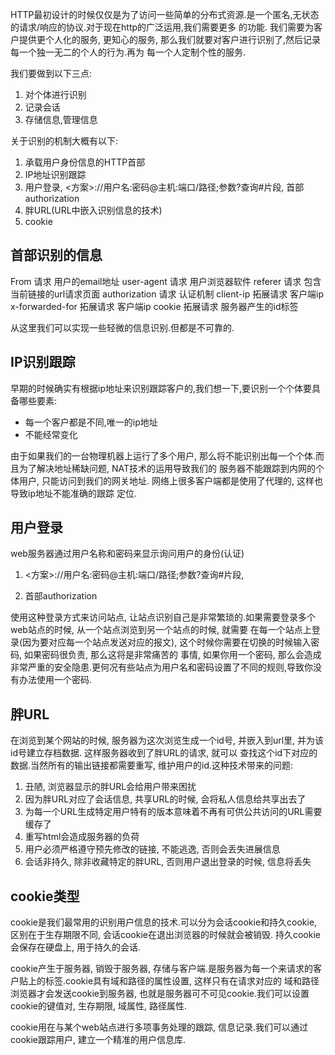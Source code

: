 HTTP最初设计的时候仅仅是为了访问一些简单的分布式资源.是一个匿名,无状态的请求/响应的协议.对于现在http的广泛运用,我们需要更多
的功能. 我们需要为客户提供更个人化的服务, 更知心的服务, 那么我们就要对客户进行识别了,然后记录每一个独一无二的个人的行为.再为
每一个人定制个性的服务.

我们要做到以下三点:

1. 对个体进行识别
2. 记录会话
3. 存储信息,管理信息

关于识别的机制大概有以下:

1. 承载用户身份信息的HTTP首部
2. IP地址识别跟踪
3. 用户登录, <方案>://用户名:密码@主机:端口/路径;参数?查询#片段, 首部authorization
4. 胖URL(URL中嵌入识别信息的技术)
5. cookie


首部识别的信息
------------------------------

From 			请求		用户的email地址
user-agent		请求 	用户浏览器软件
referer 			请求		包含当前链接的url请求页面
authorization 	请求 	认证机制
client-ip 		拓展请求	客户端ip
x-forwarded-for 拓展请求 	客户端ip
cookie 			拓展请求	服务器产生的id标签

从这里我们可以实现一些轻微的信息识别.但都是不可靠的.


IP识别跟踪
--------------------------------

早期的时候确实有根据ip地址来识别跟踪客户的,我们想一下,要识别一个个体要具备哪些要素:

+ 每一个客户都是不同,唯一的ip地址
+ 不能经常变化

由于如果我们的一台物理机器上运行了多个用户, 那么将不能识别出每一个个体.而且为了解决地址稀缺问题, NAT技术的运用导致我们的
服务器不能跟踪到内网的个体用户, 只能访问到我们的网关地址. 网络上很多客户端都是使用了代理的, 这样也导致ip地址不能准确的跟踪
定位.


用户登录
------------------------------------

web服务器通过用户名称和密码来显示询问用户的身份(认证)

1. <方案>://用户名:密码@主机:端口/路径;参数?查询#片段, 

2. 首部authorization

使用这种登录方式来访问站点, 让站点识别自己是非常繁琐的.如果需要登录多个web站点的时候, 从一个站点浏览到另一个站点的时候, 就需要
在每一个站点上登录(因为要对应每一个站点发送对应的报文), 这个时候你需要在切换的时候输入密码, 如果密码很负责, 那么这将是非常痛苦的
事情, 如果你用一个密码, 那么会造成非常严重的安全隐患.更何况有些站点为用户名和密码设置了不同的规则,导致你没有办法使用一个密码.


胖URL
----------------------------------------

在浏览到某个网站的时候, 服务器为这次浏览生成一个id号, 并嵌入到url里, 并为该id号建立存档数据. 这样服务器收到了胖URL的请求, 就可以
查找这个id下对应的数据.当然所有的输出链接都需要重写, 维护用户的id.这种技术带来的问题:

1. 丑陋, 浏览器显示的胖URL会给用户带来困扰
2. 因为胖URL对应了会话信息, 共享URL的时候, 会将私人信息给共享出去了
3. 为每一个URL生成特定用户特有的版本意味着不再有可供公共访问的URL需要缓存了
4. 重写html会造成服务器的负荷
5. 用户必须严格遵守预先修改的链接, 不能逃逸, 否则会丢失进展信息
6. 会话非持久, 除非收藏特定的胖URL, 否则用户退出登录的时候, 信息将丢失


cookie类型
-----------------------------------

cookie是我们最常用的识别用户信息的技术.可以分为会话cookie和持久cookie, 区别在于生存期限不同, 会话cookie在退出浏览器的时候就会被销毁.
持久cookie会保存在硬盘上, 用于持久的会话.

cookie产生于服务器, 销毁于服务器, 存储与客户端.是服务器为每一个来请求的客户贴上的标签.cookie具有域和路径的属性设置, 这样只有在请求对应的
域和路径浏览器才会发送cookie到服务器, 也就是服务器可不可见cookie.我们可以设置cookie的键值对, 生存期限, 域属性, 路径属性.

cookie用在与某个web站点进行多项事务处理的跟踪, 信息记录.我们可以通过cookie跟踪用户, 建立一个精准的用户信息库.